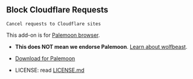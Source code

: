 ## Block Cloudflare Requests

`Cancel requests to Cloudflare sites`


This add-on is for [Palemoon browser](https://en.wikipedia.org/wiki/Pale_Moon_(web_browser)).  


- **This does NOT mean we endorse Palemoon**. [Learn about wolfbeast](../../cloudflare_users/README.md).

- [Download for Palemoon](https://git.sdf.org/deCloudflare/cloudflare-tor/raw/branch/master/tool/block_cloudflare_requests_pm/bcfr.pm.xpi)

- LICENSE: read [LICENSE.md](http://crimeflare.eu.org/)
